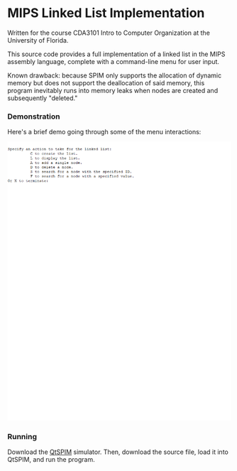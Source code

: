 # MIPS Linked List Implementation

Written for the course CDA3101 Intro to Computer Organization at the University of Florida.

This source code provides a full implementation of a linked list in the MIPS assembly language, complete with a command-line menu for user input.

Known drawback: because SPIM only supports the allocation of dynamic memory but does not support the deallocation of said memory,
this program inevitably runs into memory leaks when nodes are created and subsequently "deleted." 

### Demonstration

Here's a brief demo going through some of the menu interactions:

![](screenshots/demo.gif)

### Running
Download the [QtSPIM](http://spimsimulator.sourceforge.net/) simulator. Then, download the source file, 
load it into QtSPIM, and run the program.
